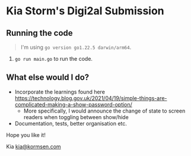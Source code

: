 # Kia Storm's Digi2al Submission

## Running the code

> I'm using `go version go1.22.5 darwin/arm64`.

1. `go run main.go` to run the code.

## What else would I do?

- Incorporate the learnings found here https://technology.blog.gov.uk/2021/04/19/simple-things-are-complicated-making-a-show-password-option/
  - More specifically, I would announce the change of state to screen readers when toggling between show/hide
- Documentation, tests, better organisation etc.

Hope you like it!

Kia
kia@kormsen.com
